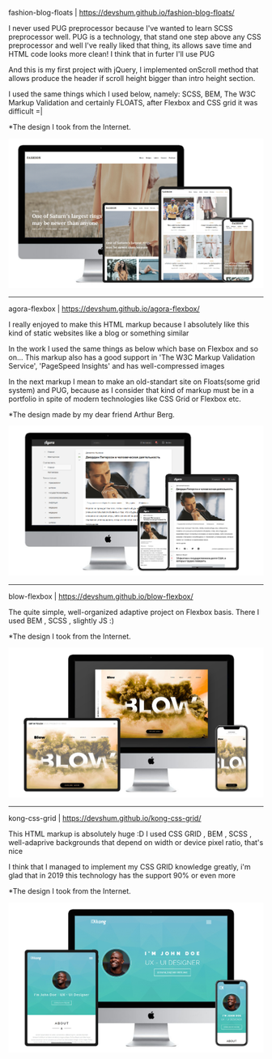 fashion-blog-floats | https://devshum.github.io/fashion-blog-floats/

I never used PUG preprocessor because I've wanted to learn SCSS preprocessor well. PUG is a technology, that stand one step above any CSS preprocessor and well I've really liked that thing, its allows save time and HTML code looks more clean! I think that in furter I'll use PUG

And this is my first project with jQuery, I implemented onScroll method that allows produce the header if scroll height bigger than intro height section.

I used the same things which I used below, namely: SCSS, BEM, The W3C Markup Validation and certainly FLOATS, after Flexbox and CSS grid 
it was difficult =|

*The design I took from the Internet. 

![Screenshot](fashion-blog-floats.jpg)

---------------------

agora-flexbox | https://devshum.github.io/agora-flexbox/

I really enjoyed to make this HTML markup because I absolutely like this kind of static websites like a blog or something similar

In the work I used the same things as below which base on Flexbox and so on...
This markup also has a good support in 'The W3C Markup Validation Service', 'PageSpeed Insights' and has well-compressed images

In the next markup I mean to make an old-standart site on Floats(some grid system) and PUG, because as I consider that kind of markup must be in a portfolio in spite of modern technologies like CSS Grid or Flexbox etc.

*The design made by my dear friend Arthur Berg. 

![Screenshot](agora-flexbox.png)

---------------------

blow-flexbox | https://devshum.github.io/blow-flexbox/

The quite simple, well-organized adaptive project on Flexbox basis. There I used BEM , SCSS , slightly JS :) 

*The design I took from the Internet. 

![Screenshot](blow-flexbox.jpg)

---------------------

kong-css-grid | https://devshum.github.io/kong-css-grid/

This HTML markup is absolutely huge :D I used CSS GRID , BEM , SCSS , well-adaprive backgrounds that depend on width or device pixel ratio, that's nice

I think that I managed to implement my CSS GRID knowledge greatly, i'm glad that in 2019 this technology has the support 90% or even more

*The design I took from the Internet.

![Screenshot](kong-css-grid.jpg)



